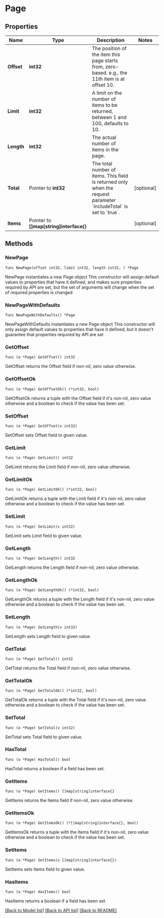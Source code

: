 # Page

## Properties

Name | Type | Description | Notes
------------ | ------------- | ------------- | -------------
**Offset** | **int32** | The position of the item this page starts from, zero-based. e.g., the 11th item is at offset 10. | 
**Limit** | **int32** | A limit on the number of items to be returned, between 1 and 100, defaults to 10. | 
**Length** | **int32** | The actual number of items in the page. | 
**Total** | Pointer to **int32** | The total number of items. This field is returned only when the request parameter &#x60;includeTotal&#x60; is set to &#x60;true&#x60;. | [optional] 
**Items** | Pointer to **[]map[string]interface{}** |  | [optional] 

## Methods

### NewPage

`func NewPage(offset int32, limit int32, length int32, ) *Page`

NewPage instantiates a new Page object
This constructor will assign default values to properties that have it defined,
and makes sure properties required by API are set, but the set of arguments
will change when the set of required properties is changed

### NewPageWithDefaults

`func NewPageWithDefaults() *Page`

NewPageWithDefaults instantiates a new Page object
This constructor will only assign default values to properties that have it defined,
but it doesn't guarantee that properties required by API are set

### GetOffset

`func (o *Page) GetOffset() int32`

GetOffset returns the Offset field if non-nil, zero value otherwise.

### GetOffsetOk

`func (o *Page) GetOffsetOk() (*int32, bool)`

GetOffsetOk returns a tuple with the Offset field if it's non-nil, zero value otherwise
and a boolean to check if the value has been set.

### SetOffset

`func (o *Page) SetOffset(v int32)`

SetOffset sets Offset field to given value.


### GetLimit

`func (o *Page) GetLimit() int32`

GetLimit returns the Limit field if non-nil, zero value otherwise.

### GetLimitOk

`func (o *Page) GetLimitOk() (*int32, bool)`

GetLimitOk returns a tuple with the Limit field if it's non-nil, zero value otherwise
and a boolean to check if the value has been set.

### SetLimit

`func (o *Page) SetLimit(v int32)`

SetLimit sets Limit field to given value.


### GetLength

`func (o *Page) GetLength() int32`

GetLength returns the Length field if non-nil, zero value otherwise.

### GetLengthOk

`func (o *Page) GetLengthOk() (*int32, bool)`

GetLengthOk returns a tuple with the Length field if it's non-nil, zero value otherwise
and a boolean to check if the value has been set.

### SetLength

`func (o *Page) SetLength(v int32)`

SetLength sets Length field to given value.


### GetTotal

`func (o *Page) GetTotal() int32`

GetTotal returns the Total field if non-nil, zero value otherwise.

### GetTotalOk

`func (o *Page) GetTotalOk() (*int32, bool)`

GetTotalOk returns a tuple with the Total field if it's non-nil, zero value otherwise
and a boolean to check if the value has been set.

### SetTotal

`func (o *Page) SetTotal(v int32)`

SetTotal sets Total field to given value.

### HasTotal

`func (o *Page) HasTotal() bool`

HasTotal returns a boolean if a field has been set.

### GetItems

`func (o *Page) GetItems() []map[string]interface{}`

GetItems returns the Items field if non-nil, zero value otherwise.

### GetItemsOk

`func (o *Page) GetItemsOk() (*[]map[string]interface{}, bool)`

GetItemsOk returns a tuple with the Items field if it's non-nil, zero value otherwise
and a boolean to check if the value has been set.

### SetItems

`func (o *Page) SetItems(v []map[string]interface{})`

SetItems sets Items field to given value.

### HasItems

`func (o *Page) HasItems() bool`

HasItems returns a boolean if a field has been set.


[[Back to Model list]](../README.md#documentation-for-models) [[Back to API list]](../README.md#documentation-for-api-endpoints) [[Back to README]](../README.md)



